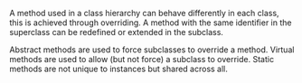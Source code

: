 A method used in a class hierarchy can behave differently in each class, this is achieved through overriding. A method with the same identifier in the superclass can be redefined or extended in the subclass.

Abstract methods are used to force subclasses to override a method.
Virtual methods are used to allow (but not force) a subclass to override.
Static methods are not unique to instances but shared across all.